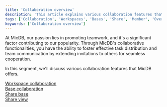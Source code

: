 ```yaml
---
title: 'Collaboration overview'
description: 'This article explains various collaboration features that MicDB offers.'
tags: ['Collaboration', 'Workspaces', 'Bases', 'Share', 'Member', 'Overview']
keywords: ['Collaboration overview']
---
```


At MicDB, our passion lies in promoting teamwork, and it's a significant factor contributing to our popularity. Through MicDB's collaborative functionalities, you have the ability to foster effective task distribution and team communication by extending invitations to others for seamless cooperation.

In this segment, we'll discuss various collaboration features that MicDB offers.

[Workspace collaboration](workspace-collaboration)  
[Base collaboration](base-collaboration)  
[Share base](share-base)  
[Share view](share-view)
